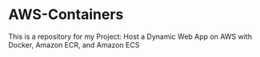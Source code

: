 # AWS-Containers
This is a repository for my Project: Host a Dynamic Web App on AWS with Docker, Amazon ECR, and Amazon ECS
